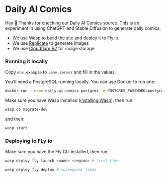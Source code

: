 # Daily AI Comics

Hey 👋 Thanks for checking out Daily AI Comics source. This is an experiment in using ChatGPT and Stable Diffusion to generate daily comics. 

- We use [Wasp](http://wasp-lang.dev) to build the site and deploy it to Fly.io.
- We use [Replicate](http://replicate.com) to generate images
- We use [Cloudflare R2](https://www.cloudflare.com/en-gb/products/r2/) for image storage

### Running it locally

Copy `env.example` to `.env.server` and fill in the values.

You'll need a PostgreSQL running locally. You can use Docker to run one:

```bash
docker run --name daily-ai-comics-postgres -e POSTGRES_PASSWORD=postgres -p 5432:5432 -d postgres
```

Make sure you have Wasp installed ([installing Wasp](https://wasp-lang.dev/docs#2-installation)), then run:

```bash
wasp db migrate-dev
```

and then:

```bash
wasp start
```

### Deploying to FLy.io

Make sure you have the Fly CLI installed, then run:

```bash
wasp deploy fly launch <name> <region> # first time
```

```bash
wasp deploy fly deploy # subsequent times
```
